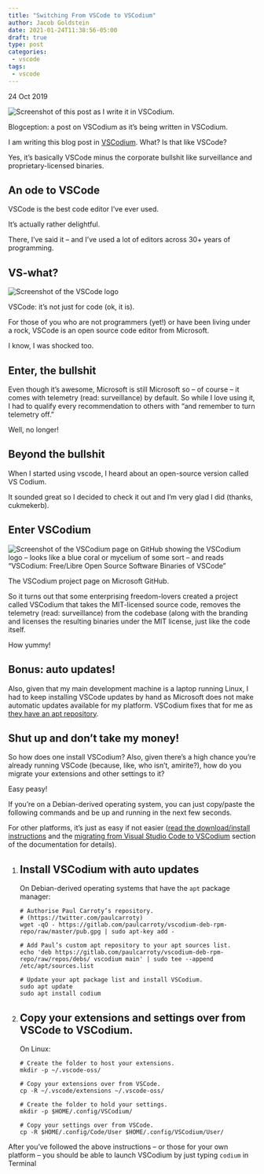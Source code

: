 ```yaml
---
title: "Switching From VSCode to VSCodium"
author: Jacob Goldstein
date: 2021-01-24T11:38:56-05:00
draft: true
type: post
categories:
 - vscode
tags:
 - vscode
---
```


24 Oct 2019

![Screenshot of this post as I write it in VSCodium.](https://ar.al/2019/10/24/how-to-migrate-from-vscode-to-vscodium-the-best-code-editor-ever-minus-the-corporate-bullshit/writing-this-post-in-vscodium.jpeg)

Blogception: a post on VSCodium as it’s being written in VSCodium.

I am writing this blog post in [VSCodium](https://github.com/VSCodium/). What? Is that like VSCode?

Yes, it’s basically VSCode minus the corporate bullshit like surveillance and proprietary-licensed binaries.

An ode to VSCode
----------------

VSCode is the best code editor I’ve ever used.

It’s actually rather delightful.

There, I’ve said it – and I’ve used a lot of editors across 30+ years of programming.

VS-what?
--------

![Screenshot of the VSCode logo](https://ar.al/2019/10/24/how-to-migrate-from-vscode-to-vscodium-the-best-code-editor-ever-minus-the-corporate-bullshit/vscode-logo.jpeg)

VSCode: it’s not just for code (ok, it is).

For those of you who are not programmers (yet!) or have been living under a rock, VSCode is an open source code editor from Microsoft.

I know, I was shocked too.

Enter, the bullshit
-------------------

Even though it’s awesome, Microsoft is still Microsoft so – of course – it comes with telemetry (read: surveillance) by default. So while I love using it, I had to qualify every recommendation to others with “and remember to turn telemetry off.”

Well, no longer!

Beyond the bullshit
-------------------

When I started using vscode, I heard about an open-source version called VS Codium.

It sounded great so I decided to check it out and I’m very glad I did (thanks, cukmekerb).

Enter VSCodium
--------------

![Screenshot of the VSCodium page on GitHub showing the VSCodium logo – looks like a blue coral or mycelium of some sort – and reads “VSCodium: Free/Libre Open Source Software Binaries of VSCode”](https://ar.al/2019/10/24/how-to-migrate-from-vscode-to-vscodium-the-best-code-editor-ever-minus-the-corporate-bullshit/vscodium.jpeg)

The VSCodium project page on Microsoft GitHub.

So it turns out that some enterprising freedom-lovers created a project called VSCodium that takes the MIT-licensed source code, removes the telemetry (read: surveillance) from the codebase (along with the branding and licenses the resulting binaries under the MIT license, just like the code itself.

How yummy!

Bonus: auto updates!
--------------------

Also, given that my main development machine is a laptop running Linux, I had to keep installing VSCode updates by hand as Microsoft does not make automatic updates available for my platform. VSCodium fixes that for me as [they have an apt repository](https://gitlab.com/paulcarroty/vscodium-deb-rpm-repo#how-to-install-for-debianubuntulinux-mint).

Shut up and don’t take my money!
--------------------------------

So how does one install VSCodium? Also, given there’s a high chance you’re already running VSCode (because, like, who isn’t, amirite?), how do you migrate your extensions and other settings to it?

Easy peasy!

If you’re on a Debian-derived operating system, you can just copy/paste the following commands and be up and running in the next few seconds.

For other platforms, it’s just as easy if not easier ([read the download/install instructions](https://github.com/VSCodium/vscodium#downloadinstall) and the [migrating from Visual Studio Code to VSCodium](https://github.com/VSCodium/vscodium/blob/master/DOCS.md#migrating-from-visual-studio-code-to-vscodium) section of the documentation for details).

1.  Install VSCodium with auto updates
    ----------------------------------
    
    On Debian-derived operating systems that have the `apt` package manager:
    
        # Authorise Paul Carroty’s repository.
        # (https://twitter.com/paulcarroty)
        wget -qO - https://gitlab.com/paulcarroty/vscodium-deb-rpm-repo/raw/master/pub.gpg | sudo apt-key add -
        
        # Add Paul’s custom apt repository to your apt sources list.
        echo 'deb https://gitlab.com/paulcarroty/vscodium-deb-rpm-repo/raw/repos/debs/ vscodium main' | sudo tee --append /etc/apt/sources.list
        
        # Update your apt package list and install VSCodium.
        sudo apt update
        sudo apt install codium
    
2.  Copy your extensions and settings over from VSCode to VSCodium.
    ---------------------------------------------------------------
    
    On Linux:
    
        # Create the folder to host your extensions.
        mkdir -p ~/.vscode-oss/
        
        # Copy your extensions over from VSCode.
        cp -R ~/.vscode/extensions ~/.vscode-oss/
        
        # Create the folder to hold your settings.
        mkdir -p $HOME/.config/VSCodium/
        
        # Copy your settings over from VSCode.
        cp -R $HOME/.config/Code/User $HOME/.config/VSCodium/User/
    

After you’ve followed the above instructions – or those for your own platform – you should be able to launch VSCodium by just typing `codium` in Terminal

